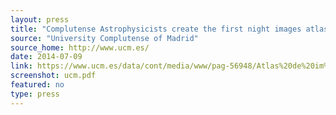 ```yaml
---
layout: press
title: "Complutense Astrophysicists create the first night images atlas of the earth taken by astronauts"
source: "University Complutense of Madrid"
source_home: http://www.ucm.es/
date: 2014-07-09
link: https://www.ucm.es/data/cont/media/www/pag-56948/Atlas%20de%20im%C3%A1genes%20nocturnas%20DEFbuena.pdf
screenshot: ucm.pdf
featured: no
type: press
---
```


